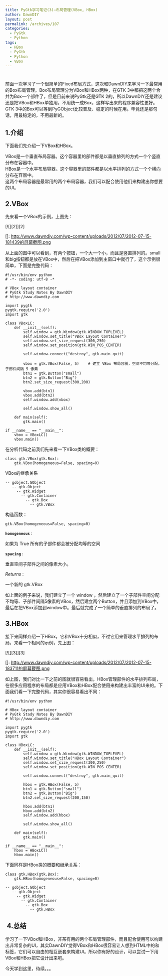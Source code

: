 ```yaml
---
title: PyGtk学习笔记(3)–布局管理(VBox, HBox)
author: DawnDIY
layout: post
permalink: /archives/107
categories:
  - PyGtk
  - Python
tags:
  - HBox
  - PyGtk
  - Python
  - VBox
---
```

# 

前面一次学习了一个很简单的Fixed布局方式，这次和DawnDIY来学习一下最常用的Box布局管理。Box布局管理分为VBox和HBox两种，在GTK 3中都把这两个合并为Box一个部件了，但是目前来说PyGtk还是GTK 2的，所以DawnDIY还是建议还是把VBox和HBox单独用，不用统一成Box，这样写出来的程序兼容性更好。GTK 3中的Box可以等到PyGObject比较普及、稳定的时候在用。毕竟还是那句话，用最稳定的，不用最新的。

## 1.介绍

下面我们先介绍一下VBox和HBox。

VBox是一个垂直布局容器。这个容器里的部件都是以垂直排列的方式一个个竖直分布在容器中。  
HBox是一个水平布局容器。这个容器里的部件都是以水平排列的方式一个个横向分布在容器中。  
这两个布局容器是最常用的两个布局容器，我们可以配合使用他们来构建出你想要的UI。



## 2.VBox

先来看一个VBox的示例，上图先：

[![][2]][2]

 []: http://www.dawndiy.com/wp-content/uploads/2012/07/2012-07-15-181439的屏幕截图.png

从上面的图中可以看到，有两个按钮，一个大一个小，而且是竖直排列的。small和big按钮都是放在VBox中，然后在把VBox添加到主窗口中就行了，这个示例很简单，下面是完整代码：

    #!/usr/bin/env python
    # -*- coding: utf-8 -*
    
    # VBox layout container
    # PyGtk Study Notes By DawnDIY
    # http://www.dawndiy.com
    
    import pygtk
    pygtk.require('2.0')
    import gtk
    
    class VBoxLC:
    	def __init__(self):
    		self.window = gtk.Window(gtk.WINDOW_TOPLEVEL)
    		self.window.set_title("VBox Layout Container")
    		self.window.set_size_request(300,250)
    		self.window.set_position(gtk.WIN_POS_CENTER)
    
    		self.window.connect("destroy", gtk.main_quit)
    
    		vbox = gtk.VBox(False, 5)    # 建立 VBox 布局容器，空间不均等分配，子部件间隔 5 像素
    		btn1 = gtk.Button("small")
    		btn2 = gtk.Button("Big")
    		btn2.set_size_request(300,200)
    
    		vbox.add(btn1)
    		vbox.add(btn2)
    		self.window.add(vbox)
    
    		self.window.show_all()
    
    	def main(self):
    		gtk.main()
    
    if __name__ == "__main__":
    	vbox = VBoxLC()
    	vbox.main()

在分析代码之前我们先来看一下VBox类的概要：

    class gtk.VBox(gtk.Box):
        gtk.VBox(homogeneous=False, spacing=0)

VBox的继承关系

    -- gobject.GObject
       -- gtk.Object
         -- gtk.Widget
           -- gtk.Container
             -- gtk.Box
               -- gtk.VBox

构造函数：

    gtk.VBox(homogeneous=False, spacing=0)

**`homogeneous`** :

如果为 True 所有的子部件都会被分配均等的空间

**`spacing`** :

垂直空间子部件之间的像素大小。

*Returns* :

一个新的 gtk.VBox

如上面的例子来说，我们建立了一个 window ，然后建立了一个子部件空间分配不均等、子部件间隔5像素的VBox，然后建立两个Button，并且添加到VBox中，最后在把VBox添加到window中。最后就完成了一个简单的垂直排列的布局了。

## 3.HBox

接下来同样介绍一下HBox，它和VBox十分相似，不过它用来管理水平排列的布局，来看一个相同的示例，先上图：

[![][3]][3]

 []: http://www.dawndiy.com/wp-content/uploads/2012/07/2012-07-15-183711的屏幕截图.png

如上图，我们对比一下之前的图就很容易看出，HBox管理部件的水平排列布局，在很多应用程序的布局都是应用VBox和HBox配合使用来构建出丰富的UI来的。下面我们看一下完整代码，其实你很容易看出不同：

    #!/usr/bin/env python
    
    # HBox layout container
    # PyGtk Stady Notes By DawnDIY
    # http://www.dawndiy.com
    
    import pygtk
    pygtk.require('2.0')
    import gtk
    
    class HBoxLC:
    	def __init__(self):
    		self.window = gtk.Window(gtk.WINDOW_TOPLEVEL)
    		self.window.set_title("HBox Layout Container")
    		self.window.set_size_request(300,250)
    		self.window.set_position(gtk.WIN_POS_CENTER)
    
    		self.window.connect("destroy", gtk.main_quit)
    
    		hbox = gtk.HBox(False, 5)
    		btn1 = gtk.Button("small")
    		btn2 = gtk.Button("Big")
    		btn2.set_size_request(200,150)
    
    		hbox.add(btn1)
    		hbox.add(btn2)
    		self.window.add(hbox)
    
    		self.window.show_all()
    
    	def main(self):
    		gtk.main()
    
    if __name__ == "__main__":
    	hbox = HBoxLC()
    	hbox.main()

下面同样是HBox类的概要和继承关系：

    class gtk.HBox(gtk.Box):
        gtk.HBox(homogeneous=False, spacing=0)

    -- gobject.GObject
       -- gtk.Object
         -- gtk.Widget
           -- gtk.Container
             -- gtk.Box
               -- gtk.HBox

##  4.总结

学习了一下VBox和HBox，非茶有用的两个布局管理部件，而且配合使用可以构建出非常复杂的UI，其实DawnDIY觉得VBox和HBox很容易让人想到HTML中的和标签，它们可以自由的相互嵌套来构建UI。所以你有好的设计，可以尝试一下用VBox和HBox把它设计出来吧。

今天学到这里，待续。。。

 